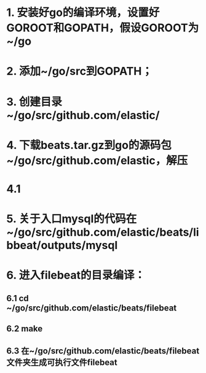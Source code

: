 # 1. 安装好go的编译环境，设置好GOROOT和GOPATH，假设GOROOT为~/go
# 2. 添加~/go/src到GOPATH；
# 3. 创建目录~/go/src/github.com/elastic/ 
# 4. 下载beats.tar.gz到go的源码包~/go/src/github.com/elastic，解压
# 4.1 
# 5. 关于入口mysql的代码在~/go/src/github.com/elastic/beats/libbeat/outputs/mysql

# 6. 进入filebeat的目录编译：
## 6.1 cd ~/go/src/github.com/elastic/beats/filebeat
## 6.2 make 
## 6.3 在~/go/src/github.com/elastic/beats/filebeat文件夹生成可执行文件filebeat


